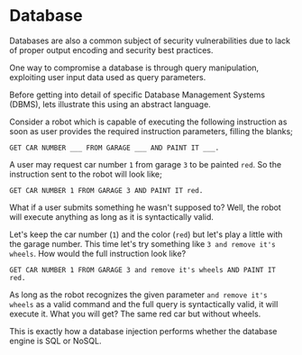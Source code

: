 Database
========

Databases are also a common subject of security vulnerabilities due to lack of
proper output encoding and security best practices.

One way to compromise a database is through query manipulation, exploiting user
input data used as query parameters.

Before getting into detail of specific Database Management Systems (DBMS), lets
illustrate this using an abstract language.

Consider a robot which is capable of executing the following instruction as soon
as user provides the required instruction parameters, filling the blanks;

```
GET CAR NUMBER ___ FROM GARAGE ___ AND PAINT IT ___.
```

A user may request car number `1` from garage `3` to be painted `red`. So the
instruction sent to the robot will look like;

```
GET CAR NUMBER 1 FROM GARAGE 3 AND PAINT IT red.
```

What if a user submits something he wasn't supposed to? Well, the robot
will execute anything as long as it is syntactically valid.

Let's keep the car number (`1`) and the color (`red`) but let's play a little
with the garage number. This time let's try something like `3 and remove it's
wheels`. How would the full instruction look like?

```
GET CAR NUMBER 1 FROM GARAGE 3 and remove it's wheels AND PAINT IT red.
```

As long as the robot recognizes the given parameter `and remove it's wheels` as
a valid command and the full query is syntactically valid, it will execute it.
What you will get? The same red car but without wheels.

This is exactly how a database injection performs whether the database engine
is SQL or NoSQL.
